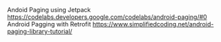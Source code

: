 Andoid Paging using Jetpack
https://codelabs.developers.google.com/codelabs/android-paging/#0
Android Pagging with Retrofit
https://www.simplifiedcoding.net/android-paging-library-tutorial/
